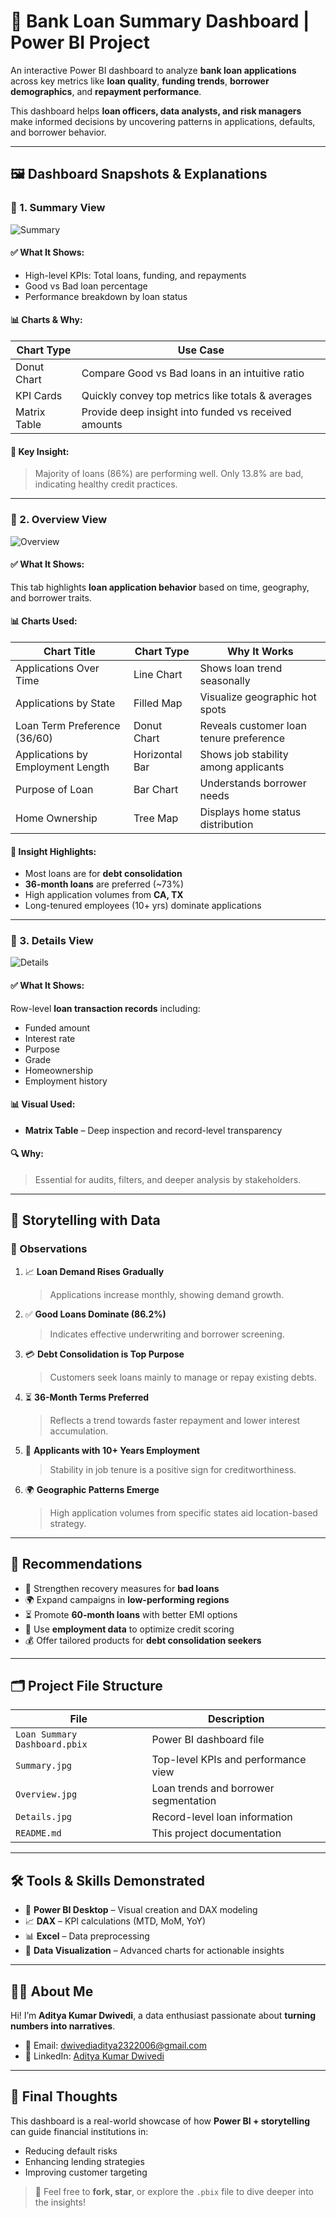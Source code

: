 # 🏦 Bank Loan Summary Dashboard | Power BI Project

An interactive Power BI dashboard to analyze **bank loan applications** across key metrics like **loan quality**, **funding trends**, **borrower demographics**, and **repayment performance**.

This dashboard helps **loan officers, data analysts, and risk managers** make informed decisions by uncovering patterns in applications, defaults, and borrower behavior.

---

## 🖼 Dashboard Snapshots & Explanations

### 🔹 1. Summary View

![Summary](./Summary.jpg)

#### ✅ What It Shows:
- High-level KPIs: Total loans, funding, and repayments
- Good vs Bad loan percentage
- Performance breakdown by loan status

#### 📊 Charts & Why:
| Chart Type     | Use Case |
|----------------|----------|
| Donut Chart    | Compare Good vs Bad loans in an intuitive ratio |
| KPI Cards      | Quickly convey top metrics like totals & averages |
| Matrix Table   | Provide deep insight into funded vs received amounts |

#### 🧠 Key Insight:
> Majority of loans (86%) are performing well. Only 13.8% are bad, indicating healthy credit practices.

---

### 🔹 2. Overview View

![Overview](./Overview.jpg)

#### ✅ What It Shows:
This tab highlights **loan application behavior** based on time, geography, and borrower traits.

#### 📊 Charts Used:

| Chart Title                         | Chart Type      | Why It Works |
|-------------------------------------|------------------|--------------|
| Applications Over Time              | Line Chart       | Shows loan trend seasonally |
| Applications by State               | Filled Map       | Visualize geographic hot spots |
| Loan Term Preference (36/60)        | Donut Chart      | Reveals customer loan tenure preference |
| Applications by Employment Length   | Horizontal Bar   | Shows job stability among applicants |
| Purpose of Loan                     | Bar Chart        | Understands borrower needs |
| Home Ownership                      | Tree Map         | Displays home status distribution |

#### 📌 Insight Highlights:
- Most loans are for **debt consolidation**
- **36-month loans** are preferred (~73%)
- High application volumes from **CA, TX**
- Long-tenured employees (10+ yrs) dominate applications

---

### 🔹 3. Details View

![Details](./Details.jpg)

#### ✅ What It Shows:
Row-level **loan transaction records** including:
- Funded amount
- Interest rate
- Purpose
- Grade
- Homeownership
- Employment history

#### 📊 Visual Used:
- **Matrix Table** – Deep inspection and record-level transparency

#### 🔍 Why:
> Essential for audits, filters, and deeper analysis by stakeholders.

---

## 📖 Storytelling with Data

### 🧩 Observations

1. 📈 **Loan Demand Rises Gradually**  
   > Applications increase monthly, showing demand growth.

2. ✅ **Good Loans Dominate (86.2%)**  
   > Indicates effective underwriting and borrower screening.

3. 💳 **Debt Consolidation is Top Purpose**  
   > Customers seek loans mainly to manage or repay existing debts.

4. ⏳ **36-Month Terms Preferred**  
   > Reflects a trend towards faster repayment and lower interest accumulation.

5. 👔 **Applicants with 10+ Years Employment**  
   > Stability in job tenure is a positive sign for creditworthiness.

6. 🌍 **Geographic Patterns Emerge**  
   > High application volumes from specific states aid location-based strategy.

---

## 🎯 Recommendations

- 🔁 Strengthen recovery measures for **bad loans**
- 🌍 Expand campaigns in **low-performing regions**
- ⏳ Promote **60-month loans** with better EMI options
- 👥 Use **employment data** to optimize credit scoring
- 💰 Offer tailored products for **debt consolidation seekers**

---

## 🗂 Project File Structure

| File                          | Description |
|-------------------------------|-------------|
| `Loan Summary Dashboard.pbix` | Power BI dashboard file |
| `Summary.jpg`                 | Top-level KPIs and performance view |
| `Overview.jpg`                | Loan trends and borrower segmentation |
| `Details.jpg`                 | Record-level loan information |
| `README.md`                   | This project documentation |

---

## 🛠 Tools & Skills Demonstrated

- 💼 **Power BI Desktop** – Visual creation and DAX modeling  
- 📈 **DAX** – KPI calculations (MTD, MoM, YoY)  
- 📊 **Excel** – Data preprocessing  
- 🎨 **Data Visualization** – Advanced charts for actionable insights

---

## 🙋‍♂️ About Me

Hi! I’m **Aditya Kumar Dwivedi**, a data enthusiast passionate about **turning numbers into narratives**.

- 📧 Email: dwivediaditya2322006@gmail.com  
- 🔗 LinkedIn: [Aditya Kumar Dwivedi](https://www.linkedin.com/in/aditya-kumar-dwivedi-3702552aa)

---

## 🌟 Final Thoughts

This dashboard is a real-world showcase of how **Power BI + storytelling** can guide financial institutions in:

- Reducing default risks  
- Enhancing lending strategies  
- Improving customer targeting  

> 🔄 Feel free to **fork, star**, or explore the `.pbix` file to dive deeper into the insights!

